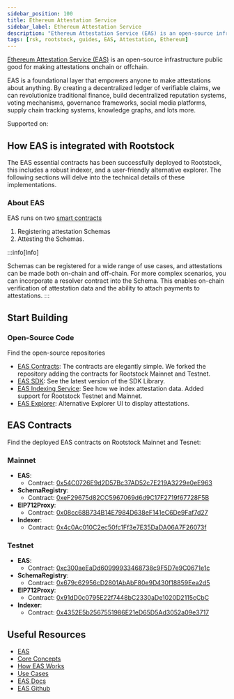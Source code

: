 ```yaml
---
sidebar_position: 100
title: Ethereum Attestation Service
sidebar_label: Ethereum Attestation Service
description: "Ethereum Attestation Service (EAS) is an open-source infrastructure public good for making attestations onchain or offchain. Learn how to use it on Rootstock."
tags: [rsk, rootstock, guides, EAS, Attestation, Ethereum]
---
```


[Ethereum Attestation Service (EAS)](https://attest.org/) is an open-source infrastructure public good for making attestations onchain or offchain.

EAS is a foundational layer that empowers anyone to make attestations about anything. By creating a decentralized ledger of verifiable claims, we can revolutionize traditional finance, build decentralized reputation systems, voting mechanisms, governance frameworks, social media platforms, supply chain tracking systems, knowledge graphs, and lots more.

Supported on: <Shield label="mainnet" title="testnet" tooltip="Available on Mainnet and Testnet" color="orange" />

## How EAS is integrated with Rootstock

The EAS essential contracts has been successfully deployed to Rootstock, this includes a robust indexer, and a user-friendly alternative explorer. The following sections will delve into the technical details of these implementations.

### About EAS

EAS runs on two [smart contracts](https://docs.attest.org/docs/core--concepts/how-eas-works)
1. Registering attestation Schemas 
2. Attesting the Schemas. 

:::info[Info]

Schemas can be registered for a wide range of use cases, and attestations can be made both on-chain and off-chain. For more complex scenarios, you can incorporate a resolver contract into the Schema. This enables on-chain verification of attestation data and the ability to attach payments to attestations.
:::

## Start Building

### Open-Source Code

Find the open-source repositories

- [EAS Contracts](https://github.com/rsksmart/eas-contracts): The contracts are elegantly simple. We forked the repository adding the contracts for Rootstock Mainnet and Testnet.
- [EAS SDK](https://github.com/ethereum-attestation-service/eas-sdk): See the latest version of the SDK Library.
- [EAS Indexing Service](https://github.com/rsksmart/eas-indexing-service): See how we index attestation data. Added support for Rootstock Testnet and Mainnet.
- [EAS Explorer](https://github.com/rsksmart/EAS-devtool): Alternative Explorer UI to display attestations.

## EAS Contracts

Find the deployed EAS contracts on Rootstock Mainnet and Tesnet:

### Mainnet

* **EAS**:
  * Contract: [0x54C0726E9d2D57Bc37AD52c7E219A3229e0eE963](https://explorer.rootstock.io/address/0x54c0726e9d2d57bc37ad52c7e219a3229e0ee963)  
* **SchemaRegistry**:
  * Contract: [0xeF29675d82CC5967069d6d9C17F2719f67728F5B](https://explorer.rootstock.io/address/0xeF29675d82CC5967069d6d9C17F2719f67728F5B)
* **EIP712Proxy**:
  * Contract: [0x08cc68B734B14E7984D638eF141eC6De9Faf7d27](https://explorer.rootstock.io/address/0x08cc68B734B14E7984D638eF141eC6De9Faf7d27)
* **Indexer**:
  * Contract: [0x4c0Ac010C2ec50fc1Ff3e7E35DaDA06A7F26073f](https://explorer.rootstock.io/address/0x4c0Ac010C2ec50fc1Ff3e7E35DaDA06A7F26073f)

### Testnet

* **EAS**:
  * Contract: [0xc300aeEaDd60999933468738c9F5D7e9C0671e1c](https://explorer.testnet.rootstock.io/0xc300aeEaDd60999933468738c9F5D7e9C0671e1c)
* **SchemaRegistry**:
  * Contract: [0x679c62956cD2801AbAbF80e9D430f18859Eea2d5](https://explorer.testnet.rootstock.io/0x679c62956cD2801AbAbF80e9D430f18859Eea2d5)
* **EIP712Proxy**:
  * Contract: [0x91dD0c0795E22f7448bC2330aDe1020D2115cCbC](https://explorer.testnet.rootstock.io/0x91dD0c0795E22f7448bC2330aDe1020D2115cCbC)
* **Indexer**:
  * Contract: [0x4352E5b2567551986E21eD65D5Ad3052a09e3717](https://explorer.testnet.rootstock.io/address/0x4352E5b2567551986E21eD65D5Ad3052a09e3717)


## Useful Resources
- [EAS](https://attest.org/)
- [Core Concepts](https://docs.attest.org/docs/category/core-concepts)
- [How EAS Works](https://docs.attest.org/docs/core--concepts/how-eas-works)
- [Use Cases](https://docs.attest.org/docs/quick--start/use-cases-overview)
- [EAS Docs](https://docs.attest.org/docs/welcome)
- [EAS Github](https://github.com/ethereum-attestation-service)